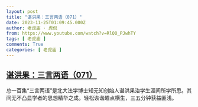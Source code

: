 ```yaml
---
layout: post
title: "谌洪果：三言两语（071）"
date: 2023-11-25T01:09:45.000Z
author: 老虎庙 · 虎侃
from: https://www.youtube.com/watch?v=RlQO_PJwhTY
tags: [ 老虎庙 ]
comments: True
categories: [ 老虎庙 ]
---
```

<!--1700874585000-->
[谌洪果：三言两语（071）](https://www.youtube.com/watch?v=RlQO_PJwhTY)
------

<div>
总一百集“三言两语”是北大法学博士知无知创始人谌洪果治学生涯间所学所思。其间无不凸显学者的思想精华之成。轻松诙谐趣点横生，三五分钟获益匪浅。
</div>

